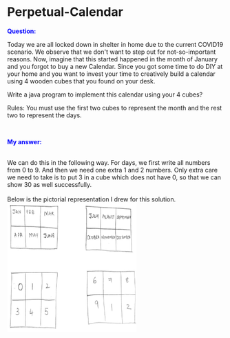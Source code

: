# Perpetual-Calendar
<b> <p style="color:blue"> Question: </p> </b> 
Today we are all locked down in shelter in home due to the current COVID19 scenario. We observe that we don't want to step out for not-so-important reasons. 
Now, imagine that this started happened in the month of January and you forgot to buy a new Calendar. Since you got some time to do DIY at your home and you want to invest your time to creatively build a calendar using 4 wooden cubes that you found on your desk. 

Write a java program to implement this calendar using your 4 cubes?

Rules: You must use the first two cubes to represent the month and the rest two to represent the days. 


<br/> 
<b> <p style="color:blue"> My answer: </p> </b> <br>
We can do this in the following way. For days, we first write all numbers from 0 to 9. And then we need one extra 1 and 2 numbers.
Only extra care we need to take is to put 3 in a cube which does not have 0, so that we can show 30 as well successfully.
<br> <br>
Below is the pictorial representation I drew for this solution. <br>
<img src="images/PerpetualCalendar.png" style="width:300px; height:300px;"></img>
